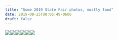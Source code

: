 ```yaml
---
title: "Some 2019 State Fair photos, mostly food"
date: 2019-08-25T08:06:49-0600
draft: false
---
```






[![](/images/2019/b843f80c7d.jpg)](http://ianwhitney.micro.blog/uploads/2019/b843f80c7d.jpg)[![](uploads/2019/dec6b93f2a.jpg)](http://ianwhitney.micro.blog/uploads/2019/dec6b93f2a.jpg)[![](uploads/2019/7017347c2a.jpg)](http://ianwhitney.micro.blog/uploads/2019/7017347c2a.jpg)[![](uploads/2019/a2be11d7d5.jpg)](http://ianwhitney.micro.blog/uploads/2019/a2be11d7d5.jpg)[![](uploads/2019/ddd57bb695.jpg)](http://ianwhitney.micro.blog/uploads/2019/ddd57bb695.jpg)[![](uploads/2019/6f9edd5fe1.jpg)](http://ianwhitney.micro.blog/uploads/2019/6f9edd5fe1.jpg)



